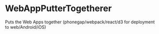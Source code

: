 # WebAppPutterTogetherer
Puts the Web Apps together (phonegap/webpack/react/d3 for deployment to web/Android/iOS)
